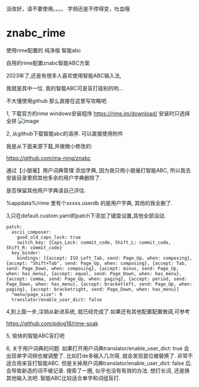 没改好，请不要使用。。。。
字频还是不停得变，吐血哦

# znabc_rime
使用rime配置的 纯净版 智能abc


自用的rime配置znabc智能ABC方案

2023年了,还是有很多人喜欢使用智能ABC输入法, 

我就是其中一位. 我的智能ABC可是盲打级别的哟...


不大懂使用github 那么直接在这里写攻略吧.

1, 下载官方的rime windows安装程序
https://rime.im/download/
安装时只选择全拼
![image](https://github.com/manuelding/znabc_rime/assets/73762031/881daec7-7558-491f-8679-bd2c1950e7fb)


2, 从github下载智能abc的语序.
可以直接使用附件

我是从下面来源下载,并做微小修改的:

https://github.com/ma-ning/znabc

通过【小狼毫】用户词典管理 添加字典, 因为我只用小狼毫打智能ABC, 所以我去安装目录里把其他多余的用户字典删除了.

是否保留其他用户字典请自己评估.

%appdata%/rime 里有个xxxxx.userdb 的是用户字典, 其他的我全删了.


3,只在default.custom.yaml的patch下添加了键盘设置,其他全部没动.

```
patch:
  ascii_composer:
    good_old_caps_lock: true
    switch_key: {Caps_Lock: commit_code, Shift_L: commit_code, Shift_R: commit_code}
  key_binder:
    bindings: [{accept: ISO_Left_Tab, send: Page_Up, when: composing}, {accept: "Shift+Tab", send: Page_Up, when: composing}, {accept: Tab, send: Page_Down, when: composing}, {accept: minus, send: Page_Up, when: has_menu}, {accept: equal, send: Page_Down, when: has_menu}, {accept: comma, send: Page_Up, when: paging}, {accept: period, send: Page_Down, when: has_menu}, {accept: bracketleft, send: Page_Up, when: paging}, {accept: bracketright, send: Page_Down, when: has_menu}]
  "menu/page_size": 9
  translator/enable_user_dict: false

```

4,到上面一步,注销从新进系统, 就已经完成了.如果还有其他配置配置微调,可参考

https://github.com/pdog18/rime-soak

5, 愉快的智能ABC盲打吧

6, 关于用户词典的问题. 如果打开用户词典translator/enable_user_dict: true
会出现单字词频也被调整了. 
比如打de多输入几次得, 就会发现首位被替换了. 非常不适合用来盲打智能ABC.
但是关掉用户词典translator/enable_user_dict: false  后. 
会导致新造的词不被记录. 搜索了一圈, 似乎也没有有效的办法.
想打长词, 还是换其他输入法吧. 智能ABC比较适合单字和词组盲打.
